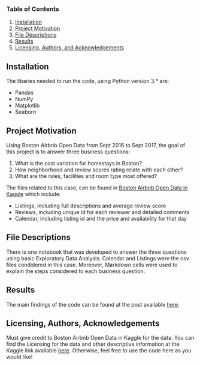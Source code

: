### Table of Contents

1. [Installation](#installation)
2. [Project Motivation](#motivation)
3. [File Descriptions](#files)
4. [Results](#results)
5. [Licensing, Authors, and Acknowledgements](#licensing)

## Installation <a name="installation"></a>

The libaries needed to run the code, using Python version 3.* are:

* Pandas
* NumPy
* Matplotlib
* Seaborn

## Project Motivation<a name="motivation"></a>

Using Boston Airbnb Open Data from Sept 2016 to Sept 2017, the goal of this project is to answer three business questions: 

1. What is the cost variation for homestays in Boston?
2. How neighborhood and review scores rating relate with each other?
3. What are the rules, facilities and room type most offered?

The files related to this case, can be found in [Boston Airbnb Open Data in Kaggle](https://www.kaggle.com/airbnb/boston) which include: 

* Listings, including full descriptions and average review score
* Reviews, including unique id for each reviewer and detailed comments
* Calendar, including listing id and the price and availability for that day

## File Descriptions <a name="files"></a>

There is one notebook that was developed to answer the three questions using basic Exploratory Data Analysis. Calendar and Listings were the csv files condidered in this case. Moreover, Markdown cells were used to explain the steps considered to each business question.

## Results<a name="results"></a>

The main findings of the code can be found at the post available [here]().

## Licensing, Authors, Acknowledgements<a name="licensing"></a>

Must give credit to Boston Airbnb Open Data in Kaggle for the data.  You can find the Licensing for the data and other descriptive information at the Kaggle link available [here](https://www.kaggle.com/airbnb/boston).  Otherwise, feel free to use the code here as you would like! 

